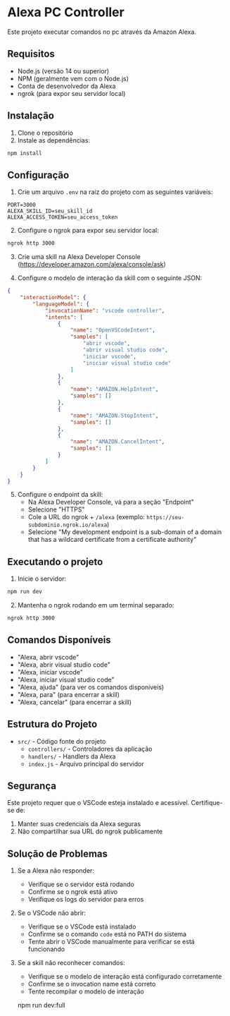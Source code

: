 # Alexa PC Controller

Este projeto executar comandos no pc através da Amazon Alexa.

## Requisitos

- Node.js (versão 14 ou superior)
- NPM (geralmente vem com o Node.js)
- Conta de desenvolvedor da Alexa
- ngrok (para expor seu servidor local)

## Instalação

1. Clone o repositório
2. Instale as dependências:
```bash
npm install
```

## Configuração

1. Crie um arquivo `.env` na raiz do projeto com as seguintes variáveis:
```
PORT=3000
ALEXA_SKILL_ID=seu_skill_id
ALEXA_ACCESS_TOKEN=seu_access_token
```

2. Configure o ngrok para expor seu servidor local:
```bash
ngrok http 3000
```

3. Crie uma skill na Alexa Developer Console (https://developer.amazon.com/alexa/console/ask)

4. Configure o modelo de interação da skill com o seguinte JSON:
```json
{
    "interactionModel": {
        "languageModel": {
            "invocationName": "vscode controller",
            "intents": [
                {
                    "name": "OpenVSCodeIntent",
                    "samples": [
                        "abrir vscode",
                        "abrir visual studio code",
                        "iniciar vscode",
                        "iniciar visual studio code"
                    ]
                },
                {
                    "name": "AMAZON.HelpIntent",
                    "samples": []
                },
                {
                    "name": "AMAZON.StopIntent",
                    "samples": []
                },
                {
                    "name": "AMAZON.CancelIntent",
                    "samples": []
                }
            ]
        }
    }
}
```

5. Configure o endpoint da skill:
   - Na Alexa Developer Console, vá para a seção "Endpoint"
   - Selecione "HTTPS"
   - Cole a URL do ngrok + `/alexa` (exemplo: `https://seu-subdominio.ngrok.io/alexa`)
   - Selecione "My development endpoint is a sub-domain of a domain that has a wildcard certificate from a certificate authority"

## Executando o projeto

1. Inicie o servidor:
```bash
npm run dev
```

2. Mantenha o ngrok rodando em um terminal separado:
```bash
ngrok http 3000
```

## Comandos Disponíveis

- "Alexa, abrir vscode"
- "Alexa, abrir visual studio code"
- "Alexa, iniciar vscode"
- "Alexa, iniciar visual studio code"
- "Alexa, ajuda" (para ver os comandos disponíveis)
- "Alexa, para" (para encerrar a skill)
- "Alexa, cancelar" (para encerrar a skill)

## Estrutura do Projeto

- `src/` - Código fonte do projeto
  - `controllers/` - Controladores da aplicação
  - `handlers/` - Handlers da Alexa
  - `index.js` - Arquivo principal do servidor

## Segurança

Este projeto requer que o VSCode esteja instalado e acessível. Certifique-se de:
1. Manter suas credenciais da Alexa seguras
2. Não compartilhar sua URL do ngrok publicamente

## Solução de Problemas

1. Se a Alexa não responder:
   - Verifique se o servidor está rodando
   - Confirme se o ngrok está ativo
   - Verifique os logs do servidor para erros

2. Se o VSCode não abrir:
   - Verifique se o VSCode está instalado
   - Confirme se o comando `code` está no PATH do sistema
   - Tente abrir o VSCode manualmente para verificar se está funcionando

3. Se a skill não reconhecer comandos:
   - Verifique se o modelo de interação está configurado corretamente
   - Confirme se o invocation name está correto
   - Tente recompilar o modelo de interação


   npm run dev:full

